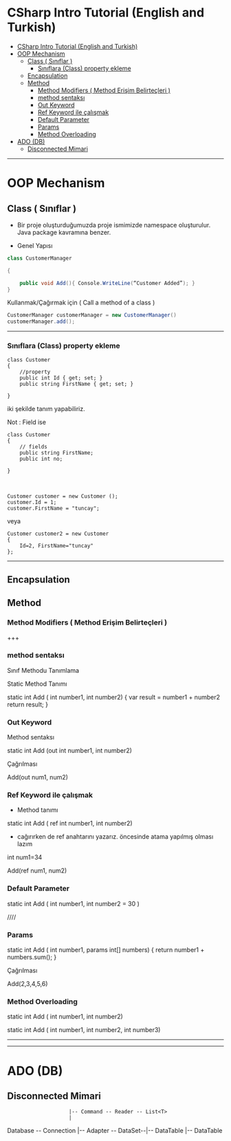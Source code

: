 # CSharp Intro Tutorial (English and Turkish)

- [CSharp Intro Tutorial (English and Turkish)](#csharp-intro-tutorial-english-and-turkish)
- [OOP Mechanism](#oop-mechanism)
  - [Class ( Sınıflar )](#class--s%C4%B1n%C4%B1flar)
    - [Sınıflara (Class) property ekleme](#s%C4%B1n%C4%B1flara-class-property-ekleme)
  - [Encapsulation](#encapsulation)
  - [Method](#method)
    - [Method Modifiers ( Method Erişim Belirteçleri )](#method-modifiers--method-eri%C5%9Fim-belirte%C3%A7leri)
    - [method sentaksı](#method-sentaks%C4%B1)
    - [Out Keyword](#out-keyword)
    - [Ref Keyword ile çalışmak](#ref-keyword-ile-%C3%A7al%C4%B1%C5%9Fmak)
    - [Default Parameter](#default-parameter)
    - [Params](#params)
    - [Method Overloading](#method-overloading)
- [ADO (DB)](#ado-db)
  - [Disconnected Mimari](#disconnected-mimari)


---



# OOP Mechanism

## Class ( Sınıflar )

- Bir proje oluşturduğumuzda proje ismimizde namespace oluşturulur. Java package kavramına benzer.

- Genel Yapısı

````csharp
class CustomerManager 

{ 

	public void Add(){ Console.WriteLine(“Customer Added”); } 
}
````



Kullanmak/Çağırmak için ( Call a method of a class )

```csharp
CustomerManager customerManager = new CustomerManager() 
customerManager.add();
```

---

### Sınıflara (Class) property ekleme

    class Customer
    {
    	//property
        public int Id { get; set; }
        public string FirstName { get; set; }
    
    }

iki şekilde tanım yapabiliriz.



Not : Field ise

```
class Customer
{
	// fields
    public string FirstName;
    public int no;

}
```
​    

    Customer customer = new Customer ();
    customer.Id = 1;
    customer.FirstName = "tuncay";

veya

    Customer customer2 = new Customer
    {
        Id=2, FirstName="tuncay"
    };

----

## Encapsulation


## Method

### Method Modifiers ( Method Erişim Belirteçleri )

+++

### method sentaksı

Sınıf Methodu Tanımlama



Static Method Tanımı

static int Add ( int number1, int number2) {
 var result = number1 + number2
 return result;
 } 


### Out Keyword

Method sentaksı

static int Add (out int number1, int number2) 

Çağrılması 

Add(out num1, num2) 

### Ref Keyword ile çalışmak 

- Method tanımı

static int Add ( ref int number1, int number2) 

- cağırırken de ref anahtarını yazarız. öncesinde atama yapılmış olması lazım 

int num1=34

Add(ref num1, num2) 

### Default Parameter 

static int Add ( int number1, int number2 = 30 ) 


////

### Params

static int Add ( int number1, params int[] numbers) {
return number1 + numbers.sum();
} 

Çağrılması 

Add(2,3,4,5,6)

### Method Overloading 

static int Add ( int number1, int number2) 

static int Add ( int number1, int number2, int number3) 


------


------






# ADO  (DB)

## Disconnected Mimari

                        |-- Command -- Reader -- List<T>
                        |                      
Database -- Connection  |-- Adapter -- DataSet--|-- DataTable
                                                |-- DataTable










